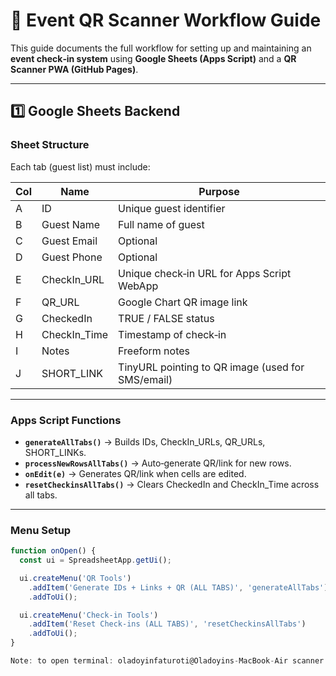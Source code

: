 # 📘 Event QR Scanner Workflow Guide

This guide documents the full workflow for setting up and maintaining an **event check‑in system** using **Google Sheets (Apps Script)** and a **QR Scanner PWA (GitHub Pages)**.

---

## 1️⃣ Google Sheets Backend

### Sheet Structure
Each tab (guest list) must include:

| Col | Name         | Purpose                                            |
|-----|--------------|----------------------------------------------------|
| A   | ID           | Unique guest identifier                            |
| B   | Guest Name   | Full name of guest                                 |
| C   | Guest Email  | Optional                                           |
| D   | Guest Phone  | Optional                                           |
| E   | CheckIn_URL  | Unique check‑in URL for Apps Script WebApp         |
| F   | QR_URL       | Google Chart QR image link                         |
| G   | CheckedIn    | TRUE / FALSE status                               |
| H   | CheckIn_Time | Timestamp of check‑in                             |
| I   | Notes        | Freeform notes                                    |
| J   | SHORT_LINK   | TinyURL pointing to QR image (used for SMS/email) |

---

### Apps Script Functions
- **`generateAllTabs()`** → Builds IDs, CheckIn_URLs, QR_URLs, SHORT_LINKs.
- **`processNewRowsAllTabs()`** → Auto‑generate QR/link for new rows.
- **`onEdit(e)`** → Generates QR/link when cells are edited.
- **`resetCheckinsAllTabs()`** → Clears CheckedIn and CheckIn_Time across all tabs.

---

### Menu Setup
```js
function onOpen() {
  const ui = SpreadsheetApp.getUi();

  ui.createMenu('QR Tools')
    .addItem('Generate IDs + Links + QR (ALL TABS)', 'generateAllTabs')
    .addToUi();

  ui.createMenu('Check-in Tools')
    .addItem('Reset Check-ins (ALL TABS)', 'resetCheckinsAllTabs')
    .addToUi();
}

Note: to open terminal: oladoyinfaturoti@Oladoyins-MacBook-Air scanner files % 

